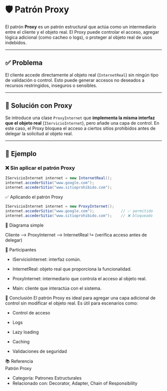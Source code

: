 # 🛡️ Patrón Proxy

El patrón **Proxy** es un patrón estructural que actúa como un intermediario entre el cliente y el objeto real. El Proxy puede controlar el acceso, agregar lógica adicional (como cacheo o logs), o proteger al objeto real de usos indebidos.

---

## ✅ Problema

El cliente accede directamente al objeto real (`InternetReal`) sin ningún tipo de validación o control. Esto puede generar accesos no deseados a recursos restringidos, inseguros o sensibles.

---

## 🧠 Solución con Proxy

Se introduce una clase `ProxyInternet` que **implementa la misma interfaz que el objeto real** (`IServicioInternet`), pero añade una capa de control. En este caso, el Proxy bloquea el acceso a ciertos sitios prohibidos antes de delegar la solicitud al objeto real.

---

## 🧪 Ejemplo

### ❌ Sin aplicar el patrón Proxy

```java
IServicioInternet internet = new InternetReal();
internet.accederSitio("www.google.com");
internet.accederSitio("www.sitioprohibido.com");
```

✅ Aplicando el patrón Proxy

```java
IServicioInternet internet = new ProxyInternet();
internet.accederSitio("www.google.com");            // ✅ permitido
internet.accederSitio("www.sitioprohibido.com");    // ❌ bloqueado
```

📌 Diagrama simple

Cliente --> ProxyInternet --> InternetReal
         ↳ (verifica acceso antes de delegar)

🧩 Participantes
 - IServicioInternet: interfaz común.

 - InternetReal: objeto real que proporciona la funcionalidad.

 - ProxyInternet: intermediario que controla el acceso al objeto real.

 - Main: cliente que interactúa con el sistema.

📝 Conclusión
El patrón Proxy es ideal para agregar una capa adicional de control sin modificar el objeto real. Es útil para escenarios como:

 - Control de acceso

 - Logs

 - Lazy loading

 - Caching

 - Validaciones de seguridad


📚 Referencia  
Patrón Proxy

- Categoría: Patrones Estructurales
- Relacionado con: Decorator, Adapter, Chain of Responsibility